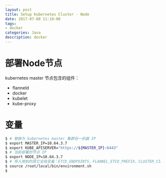 ```yaml
---
layout: post
title: Setup Kubernetes Cluster - Node
date: 2017-07-08 11:10:00
tags:
- docker
categories: Java
description: docker
---
```


# 部署Node节点
kubernetes master 节点包含的组件：
* flanneld
* docker
* kubelet
* kube-proxy


# 变量
```bash
$ # 替换为 kubernetes master 集群任一机器 IP
$ export MASTER_IP=10.64.3.7
$ export KUBE_APISERVER="https://${MASTER_IP}:6443"
$ # 当前部署的节点 IP
$ export NODE_IP=10.64.3.7
$ # 导入用到的其它全局变量：ETCD_ENDPOINTS、FLANNEL_ETCD_PREFIX、CLUSTER_CIDR、CLUSTER_DNS_SVC_IP、CLUSTER_DNS_DOMAIN、SERVICE_CIDR
$ source /root/local/bin/environment.sh
$
```

